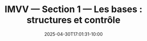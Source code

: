 ---
title: "IMVV — Section 1 — Les bases : structures et contrôle"
#description: <descriptive text here>
date: 2025-04-30T17:01:31-10:00
draft: false
weight: 1
---